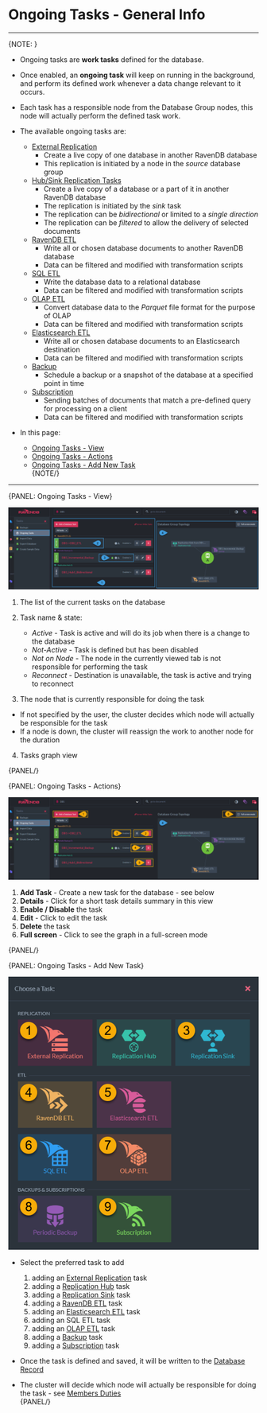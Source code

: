 ﻿# Ongoing Tasks - General Info

---

{NOTE: }

* Ongoing tasks are **work tasks** defined for the database.  
* Once enabled, an **ongoing task** will keep on running in the background, 
  and perform its defined work whenever a data change relevant to it occurs.  
* Each task has a responsible node from the Database Group nodes, this node will actually perform the defined task work.  
* The available ongoing tasks are:  
  * [External Replication](../../../../studio/database/tasks/ongoing-tasks/external-replication-task)  
      * Create a live copy of one database in another RavenDB database
      * This replication is initiated by a node in the *source* database group
  * [Hub/Sink Replication Tasks](../../../../studio/database/tasks/ongoing-tasks/hub-sink-replication/overview)  
      * Create a live copy of a database or a part of it in another RavenDB database  
      * The replication is initiated by the *sink* task  
      * The replication can be *bidirectional* or limited to a *single direction*  
      * The replication can be *filtered* to allow the delivery of selected documents  
  * [RavenDB ETL](../../../../studio/database/tasks/ongoing-tasks/ravendb-etl-task)  
      * Write all or chosen database documents to another RavenDB database  
      * Data can be filtered and modified with transformation scripts  
  * [SQL ETL](../../../../server/ongoing-tasks/etl/sql)  
      * Write the database data to a relational database  
      * Data can be filtered and modified with transformation scripts  
  * [OLAP ETL](../../../../studio/database/tasks/ongoing-tasks/olap-etl-task)  
      * Convert database data to the _Parquet_ file format for the purpose of OLAP  
      * Data can be filtered and modified with transformation scripts  
  * [Elasticsearch ETL](../../../../studio/database/tasks/ongoing-tasks/elasticsearch-etl-task)  
      * Write all or chosen database documents to an Elasticsearch destination  
      * Data can be filtered and modified with transformation scripts  
  * [Backup](../../../../studio/database/tasks/backup-task)  
      * Schedule a backup or a snapshot of the database at a specified point in time  
  * [Subscription](../../../../client-api/data-subscriptions/what-are-data-subscriptions)  
      * Sending batches of documents that match a pre-defined query for processing on a client  
      * Data can be filtered and modified with transformation scripts  

* In this page:  
  * [Ongoing Tasks - View](../../../../studio/database/tasks/ongoing-tasks/general-info#ongoing-tasks---view)  
  * [Ongoing Tasks - Actions](../../../../studio/database/tasks/ongoing-tasks/general-info#ongoing-tasks---actions)  
  * [Ongoing Tasks - Add New Task](../../../../studio/database/tasks/ongoing-tasks/general-info#ongoing-tasks---add-new-task)  
{NOTE/}

---

{PANEL: Ongoing Tasks - View}

![Figure 1. Ongoing Tasks View](images/general-info-001.png "Ongoing Tasks List for databases DB1")

1. The list of the current tasks on the database  

2. Task name & state:  
   * _Active_ - Task is active and will do its job when there is a change to the database  
   * _Not-Active_ - Task is defined but has been disabled  
   * _Not on Node_ - The node in the currently viewed tab is not responsible for performing the task  
   * _Reconnect_ - Destination is unavailable, the task is active and trying to reconnect  

3. The node that is currently responsible for doing the task  
  * If not specified by the user, the cluster decides which node will actually be responsible for the task
  * If a node is down, the cluster will reassign the work to another node for the duration  

4. Tasks graph view  

{PANEL/}

{PANEL: Ongoing Tasks - Actions}

![Figure 2. Ongoing Tasks Actions](images/general-info-002.png "Ongoing Tasks - Actions")

1. **Add Task** - Create a new task for the database - see below  
2. **Details** - Click for a short task details summary in this view  
3. **Enable / Disable** the task  
4. **Edit** - Click to edit the task  
5. **Delete** the task  
6. **Full screen** - Click to see the graph in a full-screen mode  

{PANEL/}

{PANEL: Ongoing Tasks - Add New Task}

![Figure 3. Ongoing Tasks New Task](images/general-info-003.png "Add Ongoing Task")

* Select the preferred task to add  
  1. adding an [External Replication](../../../../studio/database/tasks/ongoing-tasks/external-replication-task) task  
  2. adding a [Replication Hub](../../../../studio/database/tasks/ongoing-tasks/hub-sink-replication/replication-hub-task) task
  3. adding a [Replication Sink](../../../../studio/database/tasks/ongoing-tasks/hub-sink-replication/replication-sink-task) task
  4. adding a [RavenDB ETL](../../../../studio/database/tasks/ongoing-tasks/ravendb-etl-task) task  
  5. adding an [Elasticsearch ETL](../../../../studio/database/tasks/ongoing-tasks/elasticsearch-etl-task) task  
  6. adding an SQL ETL task  
  7. adding an [OLAP ETL](../../../../studio/database/tasks/ongoing-tasks/olap-etl-task) task  
  8. adding a [Backup](../../../../studio/database/tasks/backup-task) task  
  9. adding a [Subscription](../../../../studio/database/tasks/ongoing-tasks/subscription-task) task  

* Once the task is defined and saved, it will be written to the [Database Record](../../../../studio/database/settings/database-record)  

* The cluster will decide which node will actually be responsible for doing the task - see [Members Duties](../../../../studio/database/settings/manage-database-group#database-group-topology---members-duties)  
{PANEL/}
